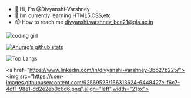 - 👋 Hi, I’m @Divyanshi-Varshney
- 🌱 I’m currently learning HTML5,CSS,etc
- 📫 How to reach me divyanshi.varshney_bca21@gla.ac.in

<!---
Divyanshi-Varshney/Divyanshi-Varshney is a ✨ special ✨ repository because its `README.md` (this file) appears on your GitHub profile.
You can click the Preview link to take a look at your changes.
--->





![coding girl](https://user-images.githubusercontent.com/92569523/166308336-db61840e-7b8d-41d0-a719-03c2baa9b7f3.gif)

[![Anurag’s github stats](https://github-readme-stats.vercel.app/api?username=Divyanshi-Varshney)](https://github.com/Divyanshi-Varshney)

[![Top Langs](https://github-readme-stats.vercel.app/api/top-langs/?username=Divyanshi-Varshney&layout=compact)](https://github.com/Divyanshi-Varshney)

<a href=”https://www.linkedin.com/in/divyanshi-varshney-3bb27b225/"><img src="https://user-images.githubusercontent.com/92569523/166313624-6448427e-f6c7-4df1-98e1-dd2e2eb0c6d6.png",align="left",width="21px">
</a>
